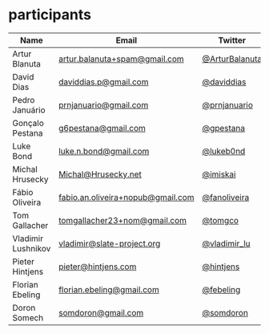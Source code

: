 participants
============

| Name | Email  | Twitter | Github | Blog |
|------|--------|---------|--------|------|
|Artur Blanuta|artur.balanuta+spam@gmail.com|[@ArturBalanuta](twitter.com/ArturBalanuta)|[@AliensGoo](github.com/ArturBalanuta)||
|David Dias|daviddias.p@gmail.com|[@daviddias](twitter.com/daviddias)|[@diasdavid](github.com/diasdavid)||
|Pedro Januário|prnjanuario@gmail.com|[@prnjanuario](twitter.com/prnjanuario)|[@pjanuario](github.com/pjanuario)||
|Gonçalo Pestana|g6pestana@gmail.com|[@gpestana](twitter.com/gpestana)|[@gpestana](github.com/gpestana)||
|Luke Bond|luke.n.bond@gmail.com|[@lukeb0nd](twitter.com/lukeb0nd)|[@lukebond](github.com/lukebond)||
|Michal Hrusecky|Michal@Hrusecky.net|[@imiskai](twitter.com/imiskai)|[@miska](github.com/miska)||
|Fábio Oliveira|fabio.an.oliveira+nopub@gmail.com|[@fanoliveira](twitter.com/fanoliveira)|[@fanoliveira](github.com/foliveira)||
|Tom Gallacher|tomgallacher23+nom@gmail.com|[@tomgco](twitter.com/tomgco)|[@tomgco](github.com/tomgco)||
|Vladimir Lushnikov|vladimir@slate-project.org|[@vladimir_lu](twitter.com/vladimir_lu)|[@vladimir-lu](github.com/vladimir-lu)||
|Pieter Hintjens|pieter@hintjens.com|[@hintjens](twitter.com/hintjens)|[@hintjens](github.com/hintjens)|http://hintjens.com|
|Florian Ebeling|florian.ebeling@gmail.com|[@febeling](twitter.com/febeling)|[@febeling](github.com/febeling)|http://florianebeling.com|
|Doron Somech|somdoron@gmail.com|[@somdoron](twitter.com/somdoron)|[@somdoron](github.com/somdoron)|http://somdoron.com|
